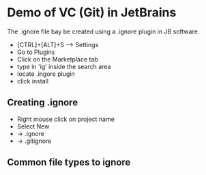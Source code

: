 # Demo of VC (Git) in JetBrains

The .ignore file bay be created using a .ignore plugin in JB software.

- [CTRL]+[ALT]+S --> Settings
- Go to Plugins
- Click on the Marketplace tab
- type in 'ig' inside the search area
- locate .ingore plugin
- click install

## Creating .ignore

- Right mouse click on project name
- Select New 
- -> .ignore
- -> .gitignore

## Common file types to ignore


